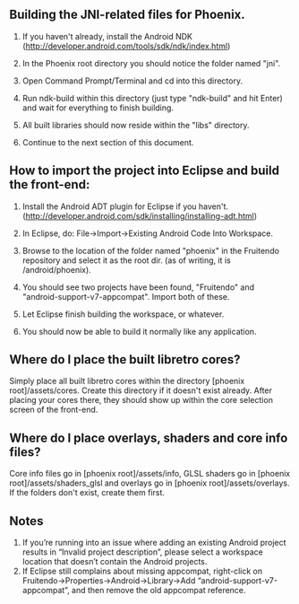 ## Building the JNI-related files for Phoenix.

   1. If you haven't already, install the Android NDK (http://developer.android.com/tools/sdk/ndk/index.html)

   2. In the Phoenix root directory you should notice the folder named "jni".

   3. Open Command Prompt/Terminal and cd into this directory.

   4. Run ndk-build within this directory (just type "ndk-build" and hit Enter) and wait for everything to finish building.

   5. All built libraries should now reside within the "libs" directory.

   6. Continue to the next section of this document.



## How to import the project into Eclipse and build the front-end:

   1. Install the Android ADT plugin for Eclipse if you haven't. (http://developer.android.com/sdk/installing/installing-adt.html)

   2. In Eclipse, do: File->Import->Existing Android Code Into Workspace.

   3. Browse to the location of the folder named "phoenix" in the Fruitendo repository and select it as the root dir. (as of writing, it is /android/phoenix).

   4. You should see two projects have been found, "Fruitendo" and "android-support-v7-appcompat". Import both of these.

   5. Let Eclipse finish building the workspace, or whatever.

   6. You should now be able to build it normally like any application.



## Where do I place the built libretro cores?

Simply place all built libretro cores within the directory [phoenix root]/assets/cores. Create this directory if it doesn't exist already.
After placing your cores there, they should show up within the core selection screen of the front-end.

## Where do I place overlays, shaders and core info files?

Core info files go in [phoenix root]/assets/info, GLSL shaders go in [phoenix root]/assets/shaders_glsl and overlays go in [phoenix root]/assets/overlays. If the folders don't exist, create them first.

## Notes

1. If you’re running into an issue where adding an existing Android project results in “Invalid project description”, please select a workspace location that doesn’t contain the Android projects.
2. If Eclipse still complains about missing appcompat, right-click on Fruitendo->Properties->Android->Library->Add “android-support-v7-appcompat”, and then remove the old appcompat reference.
